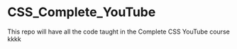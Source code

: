 # CSS_Complete_YouTube
This repo will have all the code taught in the Complete CSS YouTube course
kkkk